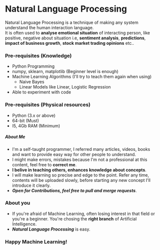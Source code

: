 # Natural Language Processing
Natural Language Processing is a technique of making any system understand the human interaction language.<br>
It is often used  to **analyse emotional situation** of interacting person, like positive, negative about situation i.e, **sentiment analysis**,
**predictions**, **impact of business growth**, **stock market trading opinions** etc..<br>

### Pre-requisites (Knowledge)
* Python Programming
* numpy, sklearn, matplotlib (Beginner level is enough)
* Machine Learning Algorithms (I'll try to teach them again when using)
  * Naive Bayes
  * Linear Models like Linear, Logistic Regression
* Able to experiment with code

### Pre-requisites (Physical resources)
* Python (3.x or above)
* 64-bit (Must)
* I5, 4Gb RAM (Minimum)

##### About Me
* I'm a self-taught programmer, I referred many articles, videos, books and want to provide easy way for other people to understand.
* I might make errors, mistakes because I'm not a professional at this content, feel free to **correct me**.
* **I belive in teaching others, enhances knowledge about concepts**.
* I will make learning so precise and edge to the point. Refer any time, contents will be uploaded slowly, before starting any new concept I'll introduce it clearly.
* **_Open for Contributions, feel free to pull and merge requests_**.

### About you
* If you're afraid of Machine Learning, often losing interest in that field or you're a beginner. You're chosing the **right branch** of Artificial Intelligence.
* **_Natural Language Processing_** is easy.

### Happy Machine Learning!
